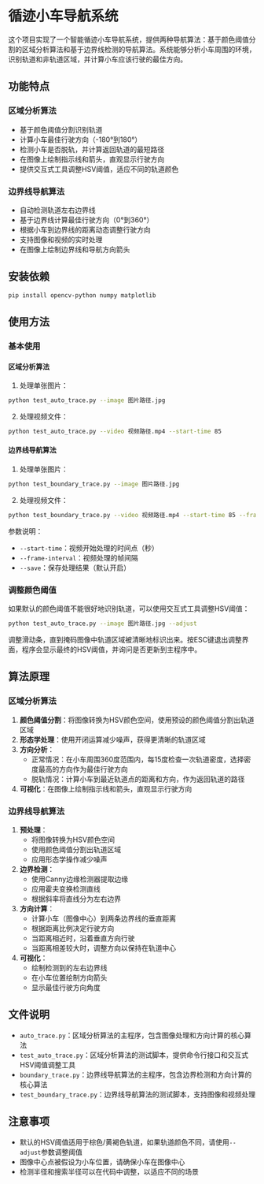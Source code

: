 # 循迹小车导航系统

这个项目实现了一个智能循迹小车导航系统，提供两种导航算法：基于颜色阈值分割的区域分析算法和基于边界线检测的导航算法。系统能够分析小车周围的环境，识别轨道和非轨道区域，并计算小车应该行驶的最佳方向。

## 功能特点

### 区域分析算法
- 基于颜色阈值分割识别轨道
- 计算小车最佳行驶方向（-180°到180°）
- 检测小车是否脱轨，并计算返回轨道的最短路径
- 在图像上绘制指示线和箭头，直观显示行驶方向
- 提供交互式工具调整HSV阈值，适应不同的轨道颜色

### 边界线导航算法
- 自动检测轨道左右边界线
- 基于边界线计算最佳行驶方向（0°到360°）
- 根据小车到边界线的距离动态调整行驶方向
- 支持图像和视频的实时处理
- 在图像上绘制边界线和导航方向箭头

## 安装依赖

```bash
pip install opencv-python numpy matplotlib
```

## 使用方法

### 基本使用

#### 区域分析算法
1. 处理单张图片：

```bash
python test_auto_trace.py --image 图片路径.jpg
```

2. 处理视频文件：
```bash
python test_auto_trace.py --video 视频路径.mp4 --start-time 85
```

#### 边界线导航算法
1. 处理单张图片：
```bash
python test_boundary_trace.py --image 图片路径.jpg
```

2. 处理视频文件：
```bash
python test_boundary_trace.py --video 视频路径.mp4 --start-time 85 --frame-interval 3
```

参数说明：
- `--start-time`：视频开始处理的时间点（秒）
- `--frame-interval`：视频处理的帧间隔
- `--save`：保存处理结果（默认开启）

### 调整颜色阈值

如果默认的颜色阈值不能很好地识别轨道，可以使用交互式工具调整HSV阈值：

```bash
python test_auto_trace.py --image 图片路径.jpg --adjust
```

调整滑动条，直到掩码图像中轨道区域被清晰地标识出来。按ESC键退出调整界面，程序会显示最终的HSV阈值，并询问是否更新到主程序中。

## 算法原理

### 区域分析算法
1. **颜色阈值分割**：将图像转换为HSV颜色空间，使用预设的颜色阈值分割出轨道区域
2. **形态学处理**：使用开闭运算减少噪声，获得更清晰的轨道区域
3. **方向分析**：
   - 正常情况：在小车周围360度范围内，每15度检查一次轨道密度，选择密度最高的方向作为最佳行驶方向
   - 脱轨情况：计算小车到最近轨道点的距离和方向，作为返回轨道的路径
4. **可视化**：在图像上绘制指示线和箭头，直观显示行驶方向

### 边界线导航算法
1. **预处理**：
   - 将图像转换为HSV颜色空间
   - 使用颜色阈值分割出轨道区域
   - 应用形态学操作减少噪声
2. **边界检测**：
   - 使用Canny边缘检测器提取边缘
   - 应用霍夫变换检测直线
   - 根据斜率将直线分为左右边界
3. **方向计算**：
   - 计算小车（图像中心）到两条边界线的垂直距离
   - 根据距离比例决定行驶方向
   - 当距离相近时，沿着垂直方向行驶
   - 当距离相差较大时，调整方向以保持在轨道中心
4. **可视化**：
   - 绘制检测到的左右边界线
   - 在小车位置绘制方向箭头
   - 显示最佳行驶方向角度

## 文件说明

- `auto_trace.py`：区域分析算法的主程序，包含图像处理和方向计算的核心算法
- `test_auto_trace.py`：区域分析算法的测试脚本，提供命令行接口和交互式HSV阈值调整工具
- `boundary_trace.py`：边界线导航算法的主程序，包含边界检测和方向计算的核心算法
- `test_boundary_trace.py`：边界线导航算法的测试脚本，支持图像和视频处理

## 注意事项

- 默认的HSV阈值适用于棕色/黄褐色轨道，如果轨道颜色不同，请使用`--adjust`参数调整阈值
- 图像中心点被假设为小车位置，请确保小车在图像中心
- 检测半径和搜索半径可以在代码中调整，以适应不同的场景